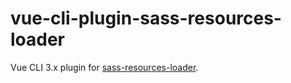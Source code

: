 # vue-cli-plugin-sass-resources-loader
Vue CLI 3.x plugin for [sass-resources-loader](https://github.com/shakacode/sass-resources-loader).
